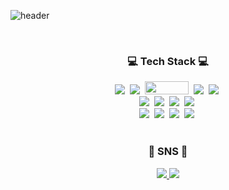 ![header](https://capsule-render.vercel.app/api?type=slice&color=auto&height=200&section=header&text=Hello&desc=I'm%20Jinyoung&fontSize=60&rotate=14&fontAlignY=25&fontAlign=75&descAlignY=43&descAlign=80&&animation=twinkling)

<br>
<div align=center>
	<h3 align="center"> 💻 Tech Stack 💻</h3>
</div>
<div align=center>
  <img src="https://img.shields.io/badge/Java-007396?style=flat&logo=Conda-Forge&logoColor=white"/></a>&nbsp 
  <img src="https://img.shields.io/badge/Spring Boot-6DB33F?style=flat-square&logo=Spring Boot&logoColor=white"/></a>&nbsp 
  <img src="https://img.shields.io/badge/MyBatis-%23002583?style=for-the-badge&logo=mybatis&logoColor=white" width="70" height="21"/>&nbsp
  <img src="https://img.shields.io/badge/JPA-00758F?style=flat-square"/>&nbsp
  <img src="https://img.shields.io/badge/C%23-00599C?style=flat-square&logo=C-Sharp&logoColor=white"/>&nbsp <br>
  <img src="https://img.shields.io/badge/MySQL-4479A1?style=flat-square&logo=MySQL&logoColor=white"/></a>&nbsp
  <img src="https://img.shields.io/badge/Amazon EC2-FF9900?style=flat-square&logo=Amazon EC2&logoColor=white"/></a>&nbsp 
  <img src="https://img.shields.io/badge/Amazon RDS-527FFF?style=flat-square&logo=Amazon RDS&logoColor=white"/></a>&nbsp 
  <img src="https://img.shields.io/badge/Amazon S3-569A31?style=flat-square&logo=Amazon S3&logoColor=white"/></a>&nbsp <br>
  <img src="https://img.shields.io/badge/IntelliJ IDEA-000000?style=flat-square&logo=IntelliJ IDEA&logoColor=white"/></a>&nbsp 
  <img src="https://img.shields.io/badge/unity-%23000000?style=for-the-badge&logo=unity&logoColor=white"/>&nbsp 
  <img src="https://img.shields.io/badge/Visual-Studio-5C2D91?style=flat-square&logo=Visual-Studio&logoColor=white"/></a>&nbsp 
  <img src="https://img.shields.io/badge/github-181717?style=for-the-badge&logo=github&logoColor=white">&nbsp
</div>
<br>

<div align=center>
	<h3 align="center">🎨 SNS 🎨</h3>
</div>
<div align=center>
	<a href="https://velog.io/@jy3026">
		<img src="https://img.shields.io/badge/Blog-FF9800?style=flat&logo=Blogger&logoColor=white" />
	</a>
	<a href="mailto:cjyhappy12@gmail.com">
		<img src="https://img.shields.io/badge/Mail-30B980?style=flat&logo=Gmail&logoColor=white" />
	</a>
</div>

<br>



